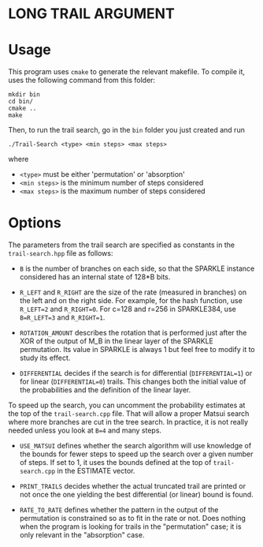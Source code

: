 LONG TRAIL ARGUMENT
===================


# Usage

This program uses `cmake` to generate the relevant makefile. To
compile it, uses the following command from this folder:

    mkdir bin
    cd bin/
    cmake ..
    make
    
Then, to run the trail search, go in the `bin` folder you just created
and run
    
    ./Trail-Search <type> <min steps> <max steps>

where
- `<type>` must be either 'permutation' or 'absorption'
- `<min steps>` is the minimum number of steps considered
- `<max steps>` is the maximum number of steps considered


# Options

The parameters from the trail search are specified as constants in the
`trail-search.hpp` file as follows:

* `B` is the number of branches on each side, so that the SPARKLE
  instance considered has an internal state of 128*B bits.
  
* `R_LEFT` and `R_RIGHT` are the size of the rate (measured in
  branches) on the left and on the right side. For example, for the
  hash function, use `R_LEFT=2` and `R_RIGHT=0`. For c=128 and r=256
  in SPARKLE384, use `B=R_LEFT=3` and `R_RIGHT=1`.

* `ROTATION_AMOUNT` describes the rotation that is performed just
  after the XOR of the output of M_B in the linear layer of the
  SPARKLE permutation. Its value in SPARKLE is always 1 but feel free
  to modify it to study its effect.

* `DIFFERENTIAL` decides if the search is for differential
  (`DIFFERENTIAL=1`) or for linear (`DIFFERENTIAL=0`) trails. This
  changes both the initial value of the probabilities and the
  definition of the linear layer.
  
To speed up the search, you can uncomment the probability estimates at
the top of the `trail-search.cpp` file. That will allow a proper
Matsui search where more branches are cut in the tree search. In
practice, it is not really needed unless you look at `B=4` and many
steps.

* `USE_MATSUI` defines whether the search algorithm will use knowledge
  of the bounds for fewer steps to speed up the search over a given
  number of steps. If set to 1, it uses the bounds defined at the top
  of `trail-search.cpp` in the ESTIMATE vector.

* `PRINT_TRAILS` decides whether the actual truncated trail are
  printed or not once the one yielding the best differential (or
  linear) bound is found.

* `RATE_TO_RATE` defines whether the pattern in the output of the
  permutation is constrained so as to fit in the rate or not. Does
  nothing when the program is looking for trails in the "permutation"
  case; it is only relevant in the "absorption" case.
